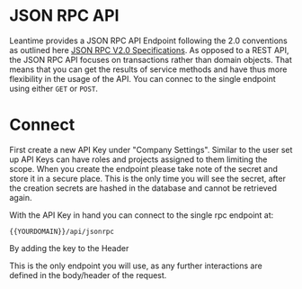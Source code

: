 # JSON RPC API  

Leantime provides a JSON RPC API Endpoint following the 2.0 conventions as outlined here [JSON RPC V2.0 Specifications](https://www.jsonrpc.org/specification).
As opposed to a REST API, the JSON RPC API focuses on transactions rather than domain objects. That means that you can get the results of service methods and have thus more flexibility in the usage of the API. 
You can connec to the single endpoint using either `GET` or `POST`. 

# Connect

First create a new API Key under "Company Settings". Similar to the user set up API Keys can have roles and projects assigned to them limiting the scope. 
When you create the endpoint please take note of the secret and store it in a secure place. This is the only time you will see the secret, after the creation secrets are hashed in the database and cannot be retrieved again.

With the API Key in hand you can connect to the single rpc endpoint at:

```
{{YOURDOMAIN}}/api/jsonrpc
```

By adding the key to the Header 

This is the only endpoint you will use, as any further interactions are defined in the body/header of the request. 
